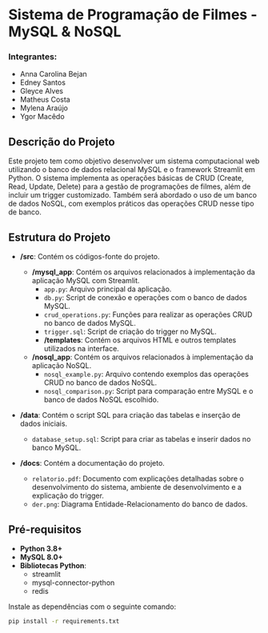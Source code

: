 # Sistema de Programação de Filmes - MySQL & NoSQL

### Integrantes:
- Anna Carolina Bejan
- Edney Santos
- Gleyce Alves
- Matheus Costa
- Mylena Araújo
- Ygor Macêdo

## Descrição do Projeto

Este projeto tem como objetivo desenvolver um sistema computacional web utilizando o banco de dados relacional MySQL e o framework Streamlit em Python. O sistema implementa as operações básicas de CRUD (Create, Read, Update, Delete) para a gestão de programações de filmes, além de incluir um trigger customizado. Também será abordado o uso de um banco de dados NoSQL, com exemplos práticos das operações CRUD nesse tipo de banco.

## Estrutura do Projeto

- **/src**: Contém os códigos-fonte do projeto.
  - **/mysql_app**: Contém os arquivos relacionados à implementação da aplicação MySQL com Streamlit.
    - `app.py`: Arquivo principal da aplicação.
    - `db.py`: Script de conexão e operações com o banco de dados MySQL.
    - `crud_operations.py`: Funções para realizar as operações CRUD no banco de dados MySQL.
    - `trigger.sql`: Script de criação do trigger no MySQL.
    - **/templates**: Contém os arquivos HTML e outros templates utilizados na interface.
  - **/nosql_app**: Contém os arquivos relacionados à implementação da aplicação NoSQL.
    - `nosql_example.py`: Arquivo contendo exemplos das operações CRUD no banco de dados NoSQL.
    - `nosql_comparison.py`: Script para comparação entre MySQL e o banco de dados NoSQL escolhido.
  
- **/data**: Contém o script SQL para criação das tabelas e inserção de dados iniciais.
  - `database_setup.sql`: Script para criar as tabelas e inserir dados no banco MySQL.
  
- **/docs**: Contém a documentação do projeto.
  - `relatorio.pdf`: Documento com explicações detalhadas sobre o desenvolvimento do sistema, ambiente de desenvolvimento e a explicação do trigger.
  - `der.png`: Diagrama Entidade-Relacionamento do banco de dados.

## Pré-requisitos

- **Python 3.8+**
- **MySQL 8.0+**
- **Bibliotecas Python**:
  - streamlit
  - mysql-connector-python
  - redis
  
Instale as dependências com o seguinte comando:

```bash
pip install -r requirements.txt
